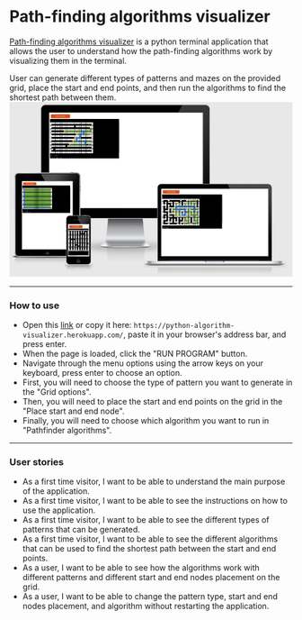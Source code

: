 # Path-finding algorithms visualizer
[Path-finding algorithms visualizer](https://python-algorithm-visualizer.herokuapp.com/) is a python terminal application that allows the user to understand how the path-finding algorithms work by visualizing them in the terminal.

User can generate different types of patterns and mazes on the provided grid, place the start and end points, and then run the algorithms to find the shortest path between them.
![Am I Responsive screenshot](assets/documentation/am-i-responsive.png)

---

### How to use    

- Open this [link](https://python-algorithm-visualizer.herokuapp.com/) or copy it here: `https://python-algorithm-visualizer.herokuapp.com/`, paste it in your browser's address bar, and press enter.
- When the page is loaded, click the "RUN PROGRAM" button.
- Navigate through the menu options using the arrow keys on your keyboard, press enter to choose an option.
- First, you will need to choose the type of pattern you want to generate in the "Grid options".
- Then, you will need to place the start and end points on the grid in the "Place start and end node".
- Finally, you will need to choose which algorithm you want to run in "Pathfinder algorithms".

---

### User stories

- As a first time visitor, I want to be able to understand the main purpose of the application.
- As a first time visitor, I want to be able to see the instructions on how to use the application.
- As a first time visitor, I want to be able to see the different types of patterns that can be generated.
- As a first time visitor, I want to be able to see the different algorithms that can be used to find the shortest path between the start and end points.
- As a user, I want to be able to see how the algorithms work with different patterns and different start and end nodes placement on the grid.
- As a user, I want to be able to change the pattern type, start and end nodes placement, and algorithm without restarting the application.